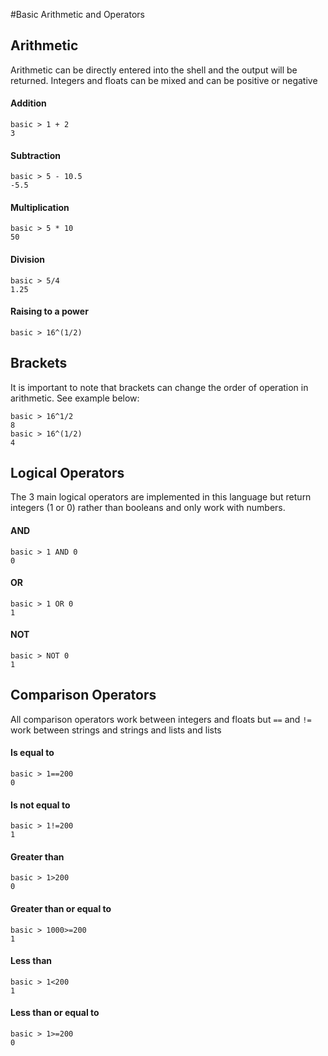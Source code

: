 #Basic Arithmetic and Operators

## Arithmetic 
Arithmetic can be directly entered into the shell and the output will be returned. Integers and floats can be mixed and can be positive or negative

#### Addition
```Polaris
basic > 1 + 2
3
```
#### Subtraction
```Polaris
basic > 5 - 10.5
-5.5
```
#### Multiplication
```Polaris
basic > 5 * 10
50
```
#### Division
```Polaris
basic > 5/4
1.25
```
#### Raising to a power
```Polaris
basic > 16^(1/2)
```
## Brackets
It is important to note that brackets can change the order of operation in arithmetic. See example below:
```
basic > 16^1/2
8
basic > 16^(1/2)
4
```
## Logical Operators
The 3 main logical operators are implemented in this language but return integers (1 or 0) rather than booleans and only work with numbers.
#### AND
```
basic > 1 AND 0
0
```
#### OR
```
basic > 1 OR 0
1
```
#### NOT
```
basic > NOT 0
1
```

## Comparison Operators
All comparison operators work between integers and floats but `==` and `!=` work between strings and strings and lists and lists
#### Is equal to
```
basic > 1==200
0
```
#### Is not equal to
```
basic > 1!=200
1
```
#### Greater than
```
basic > 1>200
0
```
#### Greater than or equal to
```
basic > 1000>=200
1
```
#### Less than
```
basic > 1<200
1
```
#### Less than or equal to 
```
basic > 1>=200
0
```

